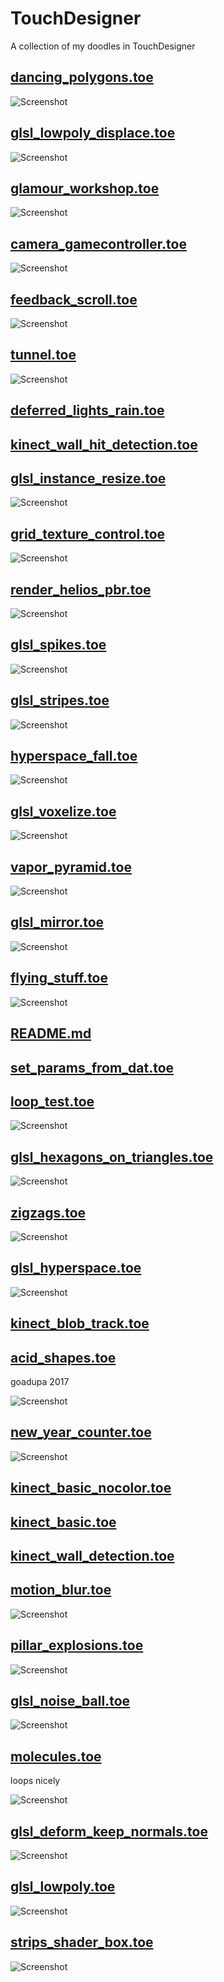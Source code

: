 # TouchDesigner
A collection of my doodles in TouchDesigner

## [dancing_polygons.toe](https://github.com/marcinbiegun/creativecoding-sketches/blob/master/TouchDesigner/dancing_polygons.toe)
![Screenshot](https://raw.githubusercontent.com/marcinbiegun/creativecoding-sketches/master/TouchDesigner/_docs/dancing_polygons.png)

## [glsl_lowpoly_displace.toe](https://github.com/marcinbiegun/creativecoding-sketches/blob/master/TouchDesigner/glsl_lowpoly_displace.toe)
![Screenshot](https://raw.githubusercontent.com/marcinbiegun/creativecoding-sketches/master/TouchDesigner/_docs/glsl_lowpoly_displace.png)

## [glamour_workshop.toe](https://github.com/marcinbiegun/creativecoding-sketches/blob/master/TouchDesigner/glamour_workshop.toe)
![Screenshot](https://raw.githubusercontent.com/marcinbiegun/creativecoding-sketches/master/TouchDesigner/_docs/glamour_workshop.png)

## [camera_gamecontroller.toe](https://github.com/marcinbiegun/creativecoding-sketches/blob/master/TouchDesigner/camera_gamecontroller.toe)
![Screenshot](https://raw.githubusercontent.com/marcinbiegun/creativecoding-sketches/master/TouchDesigner/_docs/camera_gamecontroller.png)

## [feedback_scroll.toe](https://github.com/marcinbiegun/creativecoding-sketches/blob/master/TouchDesigner/feedback_scroll.toe)
![Screenshot](https://raw.githubusercontent.com/marcinbiegun/creativecoding-sketches/master/TouchDesigner/_docs/feedback_scroll.png)

## [tunnel.toe](https://github.com/marcinbiegun/creativecoding-sketches/blob/master/TouchDesigner/tunnel.toe)
![Screenshot](https://raw.githubusercontent.com/marcinbiegun/creativecoding-sketches/master/TouchDesigner/_docs/tunnel.png)

## [deferred_lights_rain.toe](https://github.com/marcinbiegun/creativecoding-sketches/blob/master/TouchDesigner/deferred_lights_rain.toe)

## [kinect_wall_hit_detection.toe](https://github.com/marcinbiegun/creativecoding-sketches/blob/master/TouchDesigner/kinect_wall_hit_detection.toe)

## [glsl_instance_resize.toe](https://github.com/marcinbiegun/creativecoding-sketches/blob/master/TouchDesigner/glsl_instance_resize.toe)
![Screenshot](https://raw.githubusercontent.com/marcinbiegun/creativecoding-sketches/master/TouchDesigner/_docs/glsl_instance_resize.png)

## [grid_texture_control.toe](https://github.com/marcinbiegun/creativecoding-sketches/blob/master/TouchDesigner/grid_texture_control.toe)
![Screenshot](https://raw.githubusercontent.com/marcinbiegun/creativecoding-sketches/master/TouchDesigner/_docs/grid_texture_control.png)

## [render_helios_pbr.toe](https://github.com/marcinbiegun/creativecoding-sketches/blob/master/TouchDesigner/render_helios_pbr.toe)
![Screenshot](https://raw.githubusercontent.com/marcinbiegun/creativecoding-sketches/master/TouchDesigner/_docs/render_helios_pbr.png)

## [glsl_spikes.toe](https://github.com/marcinbiegun/creativecoding-sketches/blob/master/TouchDesigner/glsl_spikes.toe)
![Screenshot](https://raw.githubusercontent.com/marcinbiegun/creativecoding-sketches/master/TouchDesigner/_docs/glsl_spikes.png)

## [glsl_stripes.toe](https://github.com/marcinbiegun/creativecoding-sketches/blob/master/TouchDesigner/glsl_stripes.toe)
![Screenshot](https://raw.githubusercontent.com/marcinbiegun/creativecoding-sketches/master/TouchDesigner/_docs/glsl_stripes.png)

## [hyperspace_fall.toe](https://github.com/marcinbiegun/creativecoding-sketches/blob/master/TouchDesigner/hyperspace_fall.toe)
![Screenshot](https://raw.githubusercontent.com/marcinbiegun/creativecoding-sketches/master/TouchDesigner/_docs/hyperspace_fall.png)

## [glsl_voxelize.toe](https://github.com/marcinbiegun/creativecoding-sketches/blob/master/TouchDesigner/glsl_voxelize.toe)
![Screenshot](https://raw.githubusercontent.com/marcinbiegun/creativecoding-sketches/master/TouchDesigner/_docs/glsl_voxelize.png)

## [vapor_pyramid.toe](https://github.com/marcinbiegun/creativecoding-sketches/blob/master/TouchDesigner/vapor_pyramid.toe)
![Screenshot](https://raw.githubusercontent.com/marcinbiegun/creativecoding-sketches/master/TouchDesigner/_docs/vapor_pyramid.png)

## [glsl_mirror.toe](https://github.com/marcinbiegun/creativecoding-sketches/blob/master/TouchDesigner/glsl_mirror.toe)
![Screenshot](https://raw.githubusercontent.com/marcinbiegun/creativecoding-sketches/master/TouchDesigner/_docs/glsl_mirror.png)

## [flying_stuff.toe](https://github.com/marcinbiegun/creativecoding-sketches/blob/master/TouchDesigner/flying_stuff.toe)
![Screenshot](https://raw.githubusercontent.com/marcinbiegun/creativecoding-sketches/master/TouchDesigner/_docs/flying_stuff.png)

## [README.md](https://github.com/marcinbiegun/creativecoding-sketches/blob/master/TouchDesigner/README.md)

## [set_params_from_dat.toe](https://github.com/marcinbiegun/creativecoding-sketches/blob/master/TouchDesigner/set_params_from_dat.toe)

## [loop_test.toe](https://github.com/marcinbiegun/creativecoding-sketches/blob/master/TouchDesigner/loop_test.toe)
![Screenshot](https://raw.githubusercontent.com/marcinbiegun/creativecoding-sketches/master/TouchDesigner/_docs/loop_test.png)

## [glsl_hexagons_on_triangles.toe](https://github.com/marcinbiegun/creativecoding-sketches/blob/master/TouchDesigner/glsl_hexagons_on_triangles.toe)
![Screenshot](https://raw.githubusercontent.com/marcinbiegun/creativecoding-sketches/master/TouchDesigner/_docs/glsl_hexagons_on_triangles.png)

## [zigzags.toe](https://github.com/marcinbiegun/creativecoding-sketches/blob/master/TouchDesigner/zigzags.toe)
![Screenshot](https://raw.githubusercontent.com/marcinbiegun/creativecoding-sketches/master/TouchDesigner/_docs/zigzags.png)

## [glsl_hyperspace.toe](https://github.com/marcinbiegun/creativecoding-sketches/blob/master/TouchDesigner/glsl_hyperspace.toe)
![Screenshot](https://raw.githubusercontent.com/marcinbiegun/creativecoding-sketches/master/TouchDesigner/_docs/glsl_hyperspace.png)

## [kinect_blob_track.toe](https://github.com/marcinbiegun/creativecoding-sketches/blob/master/TouchDesigner/kinect_blob_track.toe)

## [acid_shapes.toe](https://github.com/marcinbiegun/creativecoding-sketches/blob/master/TouchDesigner/acid_shapes.toe)
goadupa 2017

![Screenshot](https://raw.githubusercontent.com/marcinbiegun/creativecoding-sketches/master/TouchDesigner/_docs/acid_shapes.png)

## [new_year_counter.toe](https://github.com/marcinbiegun/creativecoding-sketches/blob/master/TouchDesigner/new_year_counter.toe)
![Screenshot](https://raw.githubusercontent.com/marcinbiegun/creativecoding-sketches/master/TouchDesigner/_docs/new_year_counter.png)

## [kinect_basic_nocolor.toe](https://github.com/marcinbiegun/creativecoding-sketches/blob/master/TouchDesigner/kinect_basic_nocolor.toe)

## [kinect_basic.toe](https://github.com/marcinbiegun/creativecoding-sketches/blob/master/TouchDesigner/kinect_basic.toe)

## [kinect_wall_detection.toe](https://github.com/marcinbiegun/creativecoding-sketches/blob/master/TouchDesigner/kinect_wall_detection.toe)

## [motion_blur.toe](https://github.com/marcinbiegun/creativecoding-sketches/blob/master/TouchDesigner/motion_blur.toe)
![Screenshot](https://raw.githubusercontent.com/marcinbiegun/creativecoding-sketches/master/TouchDesigner/_docs/motion_blur.png)

## [pillar_explosions.toe](https://github.com/marcinbiegun/creativecoding-sketches/blob/master/TouchDesigner/pillar_explosions.toe)
![Screenshot](https://raw.githubusercontent.com/marcinbiegun/creativecoding-sketches/master/TouchDesigner/_docs/pillar_explosions.png)

## [glsl_noise_ball.toe](https://github.com/marcinbiegun/creativecoding-sketches/blob/master/TouchDesigner/glsl_noise_ball.toe)
![Screenshot](https://raw.githubusercontent.com/marcinbiegun/creativecoding-sketches/master/TouchDesigner/_docs/glsl_noise_ball.png)

## [molecules.toe](https://github.com/marcinbiegun/creativecoding-sketches/blob/master/TouchDesigner/molecules.toe)
loops nicely

![Screenshot](https://raw.githubusercontent.com/marcinbiegun/creativecoding-sketches/master/TouchDesigner/_docs/molecules.png)

## [glsl_deform_keep_normals.toe](https://github.com/marcinbiegun/creativecoding-sketches/blob/master/TouchDesigner/glsl_deform_keep_normals.toe)
![Screenshot](https://raw.githubusercontent.com/marcinbiegun/creativecoding-sketches/master/TouchDesigner/_docs/glsl_deform_keep_normals.png)

## [glsl_lowpoly.toe](https://github.com/marcinbiegun/creativecoding-sketches/blob/master/TouchDesigner/glsl_lowpoly.toe)
![Screenshot](https://raw.githubusercontent.com/marcinbiegun/creativecoding-sketches/master/TouchDesigner/_docs/glsl_lowpoly.png)

## [strips_shader_box.toe](https://github.com/marcinbiegun/creativecoding-sketches/blob/master/TouchDesigner/strips_shader_box.toe)
![Screenshot](https://raw.githubusercontent.com/marcinbiegun/creativecoding-sketches/master/TouchDesigner/_docs/strips_shader_box.png)
